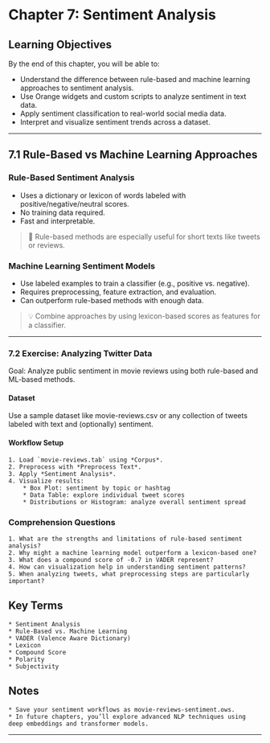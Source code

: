 # Chapter 7: Sentiment Analysis

## Learning Objectives

By the end of this chapter, you will be able to:

- Understand the difference between rule-based and machine learning approaches to sentiment analysis.
- Use Orange widgets and custom scripts to analyze sentiment in text data.
- Apply sentiment classification to real-world social media data.
- Interpret and visualize sentiment trends across a dataset.

---

## 7.1 Rule-Based vs Machine Learning Approaches

### Rule-Based Sentiment Analysis

- Uses a dictionary or lexicon of words labeled with positive/negative/neutral scores.
- No training data required.
- Fast and interpretable.

> 📌 Rule-based methods are especially useful for short texts like tweets or reviews.

### Machine Learning Sentiment Models

- Use labeled examples to train a classifier (e.g., positive vs. negative).
- Requires preprocessing, feature extraction, and evaluation.
- Can outperform rule-based methods with enough data.

> 💡 Combine approaches by using lexicon-based scores as features for a classifier.

---

### 7.2 Exercise: Analyzing Twitter Data

Goal: Analyze public sentiment in movie reviews using both rule-based and ML-based methods.

#### Dataset

Use a sample dataset like movie-reviews.csv or any collection of tweets labeled with text and (optionally) sentiment.

#### Workflow Setup

    1. Load `movie-reviews.tab` using *Corpus*.
    2. Preprocess with *Preprocess Text*.
    3. Apply *Sentiment Analysis*.
    4. Visualize results:
        * Box Plot: sentiment by topic or hashtag
        * Data Table: explore individual tweet scores
        * Distributions or Histogram: analyze overall sentiment spread

### Comprehension Questions

    1. What are the strengths and limitations of rule-based sentiment analysis?
    2. Why might a machine learning model outperform a lexicon-based one?
    3. What does a compound score of -0.7 in VADER represent?
    4. How can visualization help in understanding sentiment patterns?
    5. When analyzing tweets, what preprocessing steps are particularly important?

## Key Terms

    * Sentiment Analysis
    * Rule-Based vs. Machine Learning
    * VADER (Valence Aware Dictionary)
    * Lexicon
    * Compound Score
    * Polarity
    * Subjectivity

## Notes

    * Save your sentiment workflows as movie-reviews-sentiment.ows.
    * In future chapters, you’ll explore advanced NLP techniques using deep embeddings and transformer models.

---

